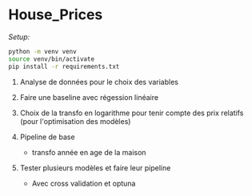 # House_Prices

*Setup:*
```sh
python -m venv venv
source venv/bin/activate
pip install -r requirements.txt
```

1. Analyse de données pour le choix des variables

2. Faire une baseline avec régession linéaire

3. Choix de la transfo en logarithme pour tenir compte des prix relatifs (pour l'optimisation des modèles)

4. Pipeline de base
    - transfo année en age de la maison

5. Tester plusieurs modèles et faire leur pipeline
    - Avec cross validation et optuna
